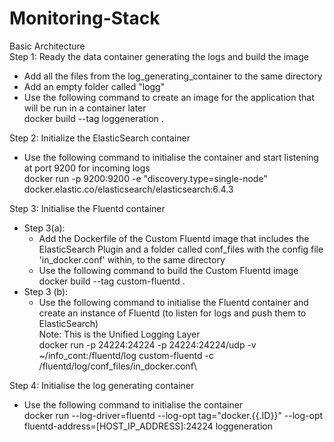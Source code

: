 # Monitoring-Stack
Basic Architecture\
Step 1: Ready the data container generating the logs and build the image
- Add all the files from the log_generating_container to the same directory 
- Add an empty folder called "logg" 
- Use the following command to create an image for the application that will be run in a container later\
docker build --tag loggeneration .

Step 2: Initialize the ElasticSearch container 
- Use the following command to initialise the container and start listening at port 9200 for incoming logs\
docker run -p 9200:9200  -e "discovery.type=single-node" docker.elastic.co/elasticsearch/elasticsearch:6.4.3

Step 3: Initialise the Fluentd container 
- Step 3(a):
  - Add the Dockerfile of the Custom Fluentd image that includes the ElasticSearch Plugin and a folder called conf_files with the config file 'in_docker.conf' within, to the same directory
  - Use the following command to build the Custom Fluentd image\
  docker build --tag custom-fluentd .
- Step 3 (b):
  - Use the following command to initialise the Fluentd container and create an instance of Fluentd (to listen for logs and push them to ElasticSearch)\
  Note: This is the Unified Logging Layer\
  docker run -p 24224:24224 -p 24224:24224/udp -v ~/info_cont:/fluentd/log custom-fluentd -c /fluentd/log/conf_files/in_docker.conf\

Step 4: Initialise the log generating container 
- Use the following command to initialise the container\
docker run --log-driver=fluentd --log-opt tag="docker.{{.ID}}" --log-opt fluentd-address=[HOST_IP_ADDRESS]:24224 loggeneration
